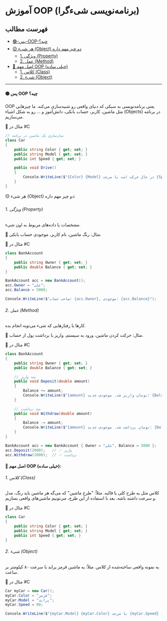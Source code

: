 # آموزش OOP (برنامه‌نویسی شیءگرا)

## فهرست مطالب
- [🟢-پس-OOP-چیه؟](#-🟢-پس-OOP-چیه؟)
- [🟡 هر شیء (Object) دو چیز مهم داره](#🟡-هر-شیء-object-دو-چیز-مهم-داره)
  - [1. ویژگی (Property)](#1-ویژگی-property)
  - [2. عمل (Method)](#2-عمل-method)
- [🔵 اصل مهم OOP (خیلی ساده)](#🔵-اصل-مهم-oop-خیلی-ساده)
  - [1. کلاس (Class)](#1-کلاس-class)
  - [2. شیء (Object)](#2-شیء-object)

---

#### 🟢 پس OOP چیه؟

OOP یعنی برنامه‌نویسی به سبکی که دنیای واقعی رو شبیه‌سازی می‌کنه.
ما چیزهایی مثل ماشین، کاربر، حساب بانکی، دانش‌آموز و ... رو به شکل اشیاء (Objects) در برنامه می‌سازیم.

🔹 مثال در #C
```csharp
// مدل‌سازی یک ماشین در برنامه
class Car
{
    public string Color { get; set; }
    public string Model { get; set; }
    public int Speed { get; set; }

    public void Drive()
    {
        Console.WriteLine($"{Color} {Model} در حال حرکت است با سرعت {Speed} کیلومتر!");
    }
}
```

🟡 هر شیء (Object) دو چیز مهم داره:
###### 1. ویژگی (Property)

مشخصات یا داده‌های مربوط به اون شیء.

📌 مثال: رنگ ماشین، نام کاربر، موجودی حساب بانکی.

🔹 مثال در #C
```csharp
class BankAccount
{
    public string Owner { get; set; }
    public double Balance { get; set; }
}

```
```csharp
BankAccount acc = new BankAccount();
acc.Owner = "علی";
acc.Balance = 5000;

Console.WriteLine($"صاحب حساب: {acc.Owner}, موجودی: {acc.Balance}");
```

###### 2. عمل (Method)

کارها یا رفتارهایی که شیء می‌تونه انجام بده.

📌 مثال: حرکت کردن ماشین، ورود به سیستم، واریز یا برداشت پول از حساب.

🔹 مثال در #C
```csharp
class BankAccount
{
    public string Owner { get; set; }
    public double Balance { get; set; }

    // متد واریز
    public void Deposit(double amount)
    {
        Balance += amount;
        Console.WriteLine($"{amount} تومان واریز شد. موجودی جدید: {Balance}");
    }

    // متد برداشت
    public void Withdraw(double amount)
    {
        Balance -= amount;
        Console.WriteLine($"{amount} تومان برداشت شد. موجودی جدید: {Balance}");
    }
}

```
```csharp
BankAccount acc = new BankAccount { Owner = "علی", Balance = 5000 };
acc.Deposit(2000);   // ✅ واریز
acc.Withdraw(1000);  // ✅ برداشت
```

#### 🔵  اصل مهم OOP (خیلی ساده):
###### 1. کلاس (Class)

کلاس مثل یه طرح کلی یا قالبه.
مثلاً: "طرح ماشین" که می‌گه هر ماشین باید رنگ، مدل و سرعت داشته باشه.
بعد با استفاده از این طرح، می‌تونیم ماشین‌های واقعی بسازیم.

🔹 مثال در #C
```csharp
class Car
{
    public string Color { get; set; }
    public string Model { get; set; }
    public int Speed { get; set; }
}
```

###### 2. شیء (Object)

یه نمونه واقعی ساخته‌شده از کلاس.
مثلاً: یه ماشین قرمز پراید با سرعت ۸۰ کیلومتر بر ساعت.

🔹 مثال در #C
```csharp
Car myCar = new Car();
myCar.Color = "قرمز";
myCar.Model = "پراید";
myCar.Speed = 80;

Console.WriteLine($"{myCar.Model} {myCar.Color} با سرعت {myCar.Speed} کیلومتر حرکت می‌کند.");
```
